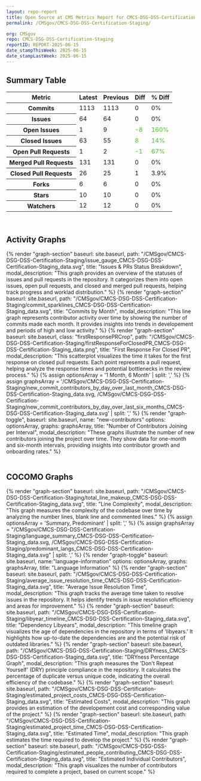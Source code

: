 ```yaml
---
layout: repo-report
title: Open Source at CMS Metrics Report for CMCS-DSG-DSS-Certification-Staging | REPORT-2025-06-15
permalink: /CMSgov/CMCS-DSG-DSS-Certification-Staging/

org: CMSgov
repo: CMCS-DSG-DSS-Certification-Staging
reportID: REPORT-2025-06-15
date_stampThisWeek: 2025-06-15
date_stampLastWeek: 2025-06-15
---
```

<div class="summary-table">
  <table class="usa-table usa-table--borderless">
    <h2> Summary Table </h2>
    <thead>
      <tr>
        <th scope="col">Metric</th>
        <th scope="col">Latest</th>
        <th scope="col">Previous</th>
        <th scope="col">Diff</th>
        <th scope="col">% Diff</th>
      </tr>
    </thead>
    <tbody>
      <tr>
        <th scope="row">Commits</th>
        <td>1113</td>
        <td>1113</td>
        <td style="" >0</td>
        <td style="" >0%</td>
      </tr>
      <tr>
        <th scope="row">Issues</th>
        <td>64</td>
        <td>64</td>
        <td style="" >0</td>
        <td style="" >0%</td>
      </tr>
      <tr>
        <th scope="row">Open Issues</th>
        <td>1</td>
        <td>9</td>
        <td style="color: #45c527" >-8</td>
        <td style="color: #45c527" >160%</td>
      </tr>
      <tr>
        <th scope="row">Closed Issues</th>
        <td>63</td>
        <td>55</td>
        <td style="color: #45c527" >8</td>
        <td style="color: #45c527" >14%</td>
      </tr>
      <tr>
        <th scope="row">Open Pull Requests</th>
        <td>1</td>
        <td>2</td>
        <td style="color: #45c527" >-1</td>
        <td style="color: #45c527" >67%</td>
      </tr>
      <tr>
        <th scope="row">Merged Pull Requests</th>
        <td>131</td>
        <td>131</td>
        <td style="" >0</td>
        <td style="" >0%</td>
      </tr>
      <tr>
        <th scope="row">Closed Pull Requests</th>
        <td>26</td>
        <td>25</td>
        <td style="" >1</td>
        <td style="" >3.9%</td>
      </tr>
      <tr>
        <th scope="row">Forks</th>
        <td>6</td>
        <td>6</td>
        <td style="" >0</td>
        <td style="" >0%</td>
      </tr>
      <tr>
        <th scope="row">Stars</th>
        <td>10</td>
        <td>10</td>
        <td style="" >0</td>
        <td style="" >0%</td>
      </tr>
      <tr>
        <th scope="row">Watchers</th>
        <td>12</td>
        <td>12</td>
        <td style="" >0</td>
        <td style="" >0%</td>
      </tr>
    </tbody>
  </table>
</div>
<div class="graph-section">
  <br>
  <h2 class="graph-section-title">Activity Graphs</h2>
  <div class="all-graphs">
    <!--- Issues/PRs Status Breakdown Graph -->
    {% render "graph-section"  baseurl: site.baseurl, path: "/CMSgov/CMCS-DSG-DSS-Certification-Staging/issue_gauge_CMCS-DSG-DSS-Certification-Staging_data.svg", title: "Issues & PRs Status Breakdown", modal_description: "This graph provides an overview of the statuses of issues and pull requests in the repository. It categorizes them into open issues, open pull requests, and closed and merged pull requests, helping track progress and worklad distribution." %}
    <!--- Contributor Activity Line Graph -->
    {% render "graph-section" baseurl: site.baseurl, path: "/CMSgov/CMCS-DSG-DSS-Certification-Staging/commit_sparklines_CMCS-DSG-DSS-Certification-Staging_data.svg", title: "Commits by Month", modal_description: "This line graph represents contributor activity over time by showing the number of commits made each month. It provides insights into trends in developement and periods of high and low activity." %}
    <!--- First Response For Closed PR Scatterplot -->
    {% render "graph-section" baseurl: site.baseurl, class: "firstResponsePRCrop", path: "/CMSgov/CMCS-DSG-DSS-Certification-Staging/firstResponseForClosedPR_CMCS-DSG-DSS-Certification-Staging_data.png", title: "First Response For Closed PR", modal_description: "This scatterplot visualizes the time it takes for the first response on closed pull requests. Each point represents a pull request, helping analyze the response times and potential bottlenecks in the review process." %}
    <!--- New Commit Contributors by Day over Last Month and Last 6 Months -->
      {% assign optionsArray = '1 Month, 6 Month' | split: ',' %}
      {% assign graphsArray = '/CMSgov/CMCS-DSG-DSS-Certification-Staging/new_commit_contributors_by_day_over_last_month_CMCS-DSG-DSS-Certification-Staging_data.svg, /CMSgov/CMCS-DSG-DSS-Certification-Staging/new_commit_contributors_by_day_over_last_six_months_CMCS-DSG-DSS-Certification-Staging_data.svg' | split: ',' %}
      {% render "graph-toggle", baseurl: site.baseurl, name: "new-contributors" options: optionsArray, graphs: graphsArray, title: "Number of Contributors Joining per Interval", modal_description: "These graphs illustrate the number of new contributors joining the project over time. They show data for one-month and six-month intervals, providing insights into contributor growth and onboarding rates." %}
  </div>
</div>

<div class="graph-section">
  <br>
  <h2 class="graph-section-title">COCOMO Graphs</h2>
  <div class="all-graphs">
    <!--- Line Complexity Graphs -->
    {% render "graph-section" baseurl: site.baseurl, path: "/CMSgov/CMCS-DSG-DSS-Certification-Staging/total_line_makeup_CMCS-DSG-DSS-Certification-Staging_data.svg", title: "Line Complexity", modal_description: "This graph measures the complexity of the codebase over time by analyzing the number lines, blank line and commented lines." %}
    <!-- Languages Graphs - Summary + Predominant -->
    {% assign optionsArray = 'Summary, Predominant' | split: ',' %}
    {% assign graphsArray = "/CMSgov/CMCS-DSG-DSS-Certification-Staging/language_summary_CMCS-DSG-DSS-Certification-Staging_data.svg, /CMSgov/CMCS-DSG-DSS-Certification-Staging/predominant_langs_CMCS-DSG-DSS-Certification-Staging_data.svg" | split: ',' %}
    {% render "graph-toggle" baseurl: site.baseurl, name:"language-information" options: optionsArray, graphs: graphsArray, title: "Language Information" %}
    <!-- Average Issue Resolution Time -->
    {% render "graph-section" baseurl: site.baseurl, path: "/CMSgov/CMCS-DSG-DSS-Certification-Staging/average_issue_resolution_time_CMCS-DSG-DSS-Certification-Staging_data.svg", title: "Average Issue Resolution Time", modal_description: "This graph tracks the average time taken to resolve issues in the repository. It helps identify trends in issue resolution efficiency and areas for improvement." %}
    <!-- Libyear Timeline Graph -->
    {% render "graph-section" baseurl: site.baseurl, path: "/CMSgov/CMCS-DSG-DSS-Certification-Staging/libyear_timeline_CMCS-DSG-DSS-Certification-Staging_data.svg", title: "Dependency Libyears", modal_description: "This timeline graph visualizes the age of dependencies in the repository in terms of 'libyears.' It highlights how up-to-date the dependencies are and the potential risk of outdated libraries." %}
    <!-- DRYness Percentages Graph -->
    {% render "graph-section" baseurl: site.baseurl, path: "/CMSgov/CMCS-DSG-DSS-Certification-Staging/DRYness_CMCS-DSG-DSS-Certification-Staging_data.svg", title: "DRYness Percentage Graph", modal_description: "This graph measures the 'Don't Repeat Yourself' (DRY) principle compliance in the repository. It calculates the percentage of duplicate versus unique code, indicating the overall efficiency of the codebase." %}
    <!-- Cost Estimate Chart -->
    {% render "graph-section" baseurl: site.baseurl, path: "/CMSgov/CMCS-DSG-DSS-Certification-Staging/estimated_project_costs_CMCS-DSG-DSS-Certification-Staging_data.svg", title: "Estimated Costs", modal_description: "This graph provides an estimation of the developement cost and corresponding value of the project." %}
     <!-- Time Estimate Chart -->
    {% render "graph-section" baseurl: site.baseurl, path: "/CMSgov/CMCS-DSG-DSS-Certification-Staging/estimated_project_time_CMCS-DSG-DSS-Certification-Staging_data.svg", title: "Estimated Time", modal_description: "This graph estimates the time required to develop the project." %}
    <!-- Contributor Estimate Chart -->
    {% render "graph-section" baseurl: site.baseurl, path: "/CMSgov/CMCS-DSG-DSS-Certification-Staging/estimated_people_contributing_CMCS-DSG-DSS-Certification-Staging_data.svg", title: "Estimated Individual Contributors", modal_description: "This graph visualizes the number of contributors required to complete a project, based on current scope." %}
  </div>
</div>